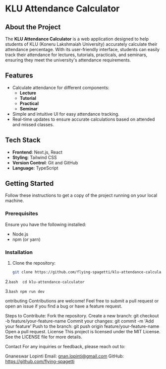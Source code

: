 # KLU Attendance Calculator

## About the Project

The **KLU Attendance Calculator** is a web application designed to help students of KLU (Koneru Lakshmaiah University) accurately calculate their attendance percentage. With its user-friendly interface, students can easily track their attendance for lectures, tutorials, practicals, and seminars, ensuring they meet the university's attendance requirements.

## Features

- Calculate attendance for different components:
  - **Lecture**
  - **Tutorial**
  - **Practical**
  - **Seminar**
- Simple and intuitive UI for easy attendance tracking.
- Real-time updates to ensure accurate calculations based on attended and missed classes.

## Tech Stack

- **Frontend**: Next.js, React
- **Styling**: Tailwind CSS
- **Version Control**: Git and GitHub
- **Language**: TypeScript

## Getting Started

Follow these instructions to get a copy of the project running on your local machine.

### Prerequisites

Ensure you have the following installed:
- Node.js
- npm (or yarn)

### Installation

1. Clone the repository:
   ```bash
   git clone https://github.com/flying-spagetti/klu-attendance-calculator.git
2.```bash 
cd klu-attendance-calculator```

3.```bash
npm run dev``` 




ontributing
Contributions are welcome! Feel free to submit a pull request or open an issue if you find a bug or have a feature request.

Steps to Contribute:
Fork the repository.
Create a new branch: git checkout -b feature/your-feature-name
Commit your changes: git commit -m 'Add your feature'
Push to the branch: git push origin feature/your-feature-name
Open a pull request.
License
This project is licensed under the MIT License. See the LICENSE file for more details.

Contact
For any inquiries or feedback, please reach out to:

Gnaneswar Lopinti
Email: gnan.lopinti@gmail.com
GitHub: https://github.com/flying-spagetti
